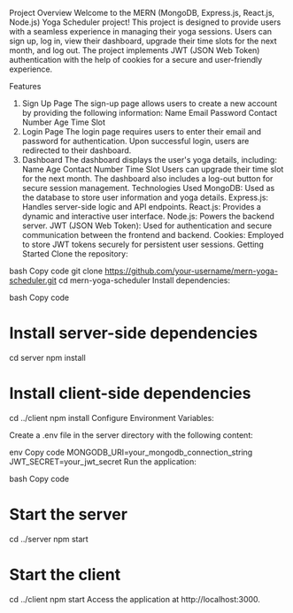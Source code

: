 Project Overview
Welcome to the MERN (MongoDB, Express.js, React.js, Node.js) Yoga Scheduler project! This project is designed to provide users with a seamless experience in managing their yoga sessions. Users can sign up, log in, view their dashboard, upgrade their time slots for the next month, and log out. The project implements JWT (JSON Web Token) authentication with the help of cookies for a secure and user-friendly experience.

Features
1. Sign Up Page
The sign-up page allows users to create a new account by providing the following information:
Name
Email
Password
Contact Number
Age
Time Slot
2. Login Page
The login page requires users to enter their email and password for authentication.
Upon successful login, users are redirected to their dashboard.
3. Dashboard
The dashboard displays the user's yoga details, including:
Name
Age
Contact Number
Time Slot
Users can upgrade their time slot for the next month.
The dashboard also includes a log-out button for secure session management.
Technologies Used
MongoDB: Used as the database to store user information and yoga details.
Express.js: Handles server-side logic and API endpoints.
React.js: Provides a dynamic and interactive user interface.
Node.js: Powers the backend server.
JWT (JSON Web Token): Used for authentication and secure communication between the frontend and backend.
Cookies: Employed to store JWT tokens securely for persistent user sessions.
Getting Started
Clone the repository:

bash
Copy code
git clone https://github.com/your-username/mern-yoga-scheduler.git
cd mern-yoga-scheduler
Install dependencies:

bash
Copy code
# Install server-side dependencies
cd server
npm install

# Install client-side dependencies
cd ../client
npm install
Configure Environment Variables:

Create a .env file in the server directory with the following content:

env
Copy code
MONGODB_URI=your_mongodb_connection_string
JWT_SECRET=your_jwt_secret
Run the application:

bash
Copy code
# Start the server
cd ../server
npm start

# Start the client
cd ../client
npm start
Access the application at http://localhost:3000.
